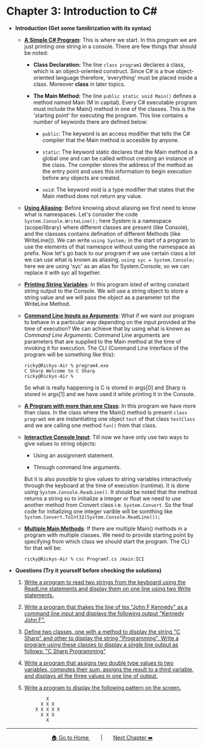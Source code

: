 # Chapter 3: Introduction to C#

- **Introduction (Get some familirization with its syntax)**

  - **[A Simple C# Program](./Practice/Program1.cs)**: This is where we start. In this program we are just printing one string in a console. There are few things that should be noted:

    - **Class Declaration:** The line `class program1` declares a class, which is an object-oriented construct. Since C# is a true object-oriented language therefore, 'everything' must be placed inside a class. Moreover **class** in later topics.

    - **The Main Method:** The line `public static void Main()` defines a method named Main (M in capital). Every C# executable program must include the Main() method in one of the classes. This is the 'starting point' for executing the program. This line contains a number of keywords there are defined below:

      - `public`: The keyword is an access modifier that tells the C# compiler that the Main method is accesible by anyone.

      - `static`: The keyword static declares that the Main method is a global one and can be called without creating an instance of the class. The compiler stores the address of the method as the entry point and uses this information to begin execution before any objects are created.

      - `void`: The keyword void is a type modifier that states that the Main method does not return any value.

  - **[Using Aliasing](./Practice/Program2.cs)**: Before knowing about aliasing we first need to know what is namespaces. Let's consider the code `System.Console.WriteLine();` here System is a namespace (scope/library) where different classes are present (like Console), and the classses contains defination of different Methods (like WriteLine()). We can write `using System;` in the start of a program to use the elements of that namespce without using the namespace as prefix. Now let's go back to our program if we use certain class a lot we can use what is known as aliasing. `using syc = System.Console;` here we are using 'syc' as an alias for System.Console, so we can replace it with syc all together.

  - **[Printing String Variables](./Practice/Program3.cs)**: In this program isted of writng constant string output to the Console. We will use a string object to store a string value and we will pass the object as a parameter tot the WriteLine Method.

  - **[Command Line Inputs as Arguments](./Practice/Program4.cs)**: What if we want our program to behave in a particular way depending on the input provided at the time of execution? We can achieve that by using what is known as _Command Line Arguments_. Command Line arguments are parameters that are supplied to the Main method at the time of invoking it for execution. The CLI (Command Line Interface of the program will be something like this):

    ```console
    ricky@Rickys-Air % program4.exe
    C Sharp Welcome to C Sharp
    ricky@Rickys-Air %
    ```

    So what is really happening is C is stored in args[0] and Sharp is stored in args[1] and we have used it while printing it in the Console.

  - **[A Program with more than one Class](./Practice/Program5.cs)**: In this program we have more than class. In the class where the Main() method is present `class program5` we are instantiating one object `test` of that class `testClass` and we are calling one method `fun()` from that class.

  - **[Interactive Console Input](./Practice/Program6.cs)**: Till now we have only use two ways to give values to string objects:

    - Using an assignment statement.

    - Through command line arguments.

    But it is also possible to give values to string variables interactively through the keyboard at the time of execution (runtime). It is done using `System.Console.ReadLine()`. It should be noted that the method returns a string so to initialize a integer or float we need to use another method from Convert class i.e. `System.Convert`. So the final code for initializing one integer varible will be somthing like `System.Convert.ToInt32(System.Console.ReadLine());`

  - **[Multiple Main Methods](./Practice/Program7.cs)**: If there are multiple Main() methods in a program with multiple classes. We need to provide starting point by specifying from which class we should start the program. The CLI for that will be:

    ```console
    ricky@Rickys-Air % csc Program7.cs /main:ICI
    ```

- **Questions (Try it yourself before checking the solutions)**

  1. [Write a program to read two strings from the keyboard using the ReadLine statements and display them on one line using two Write statements.](./Exercise/3_1.cs)

  2. [Write a program that thakes the line of tex "John F Kennedy" as a command line input and displays the following output "Kennedy John F".](./Exercise/3_2.cs)

  3. [Define two classes, one with a method to display the string "C Sharp" and other to display the string "Programming". Write a program using these classes to display a single line output as follows: "C Sharp Programming"](./Exercise/3_3.cs)

  4. [Write a program that assigns two double type values to two variables, computes their sum, assigns the result to a third variable, and displays all the three values in one line of output.](./Exercise/3_4.cs)

  5. [Write a program to display the following pattern on the screen.](./Exercise/3_5.cs)
     ```console
             X
           X X X
         X X X X X
           X X X
             X
     ```

---
<p align="center"><a href="../">🏠 Go to Home </a>&emsp;&emsp;|&emsp;&emsp;<a  href="../Chapter_4/">Next Chapter ➡️</a></p>


